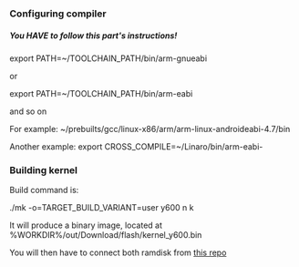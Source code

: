 ### Configuring compiler
##### You HAVE to follow this part's instructions!
export PATH=~/TOOLCHAIN_PATH/bin/arm-gnueabi

or

export PATH=~/TOOLCHAIN_PATH/bin/arm-eabi

and so on


For example: ~/prebuilts/gcc/linux-x86/arm/arm-linux-androideabi-4.7/bin

Another example:
export CROSS_COMPILE=~/Linaro/bin/arm-eabi-

### Building kernel
Build command is:

./mk -o=TARGET_BUILD_VARIANT=user y600 n k

It will produce a binary image, located at %WORKDIR%/out/Download/flash/kernel_y600.bin

You will then have to connect both ramdisk from [this repo](https://github.com/mradermaxlol/HWY600-ramdisk)
